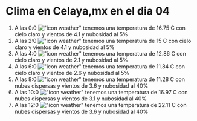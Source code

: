 # Clima en Celaya,mx en el dia 04

1. A las 0:0 !["icon weather"](http://openweathermap.org/img/w/01n.png) tenemos una temperatura de 16.75 C con cielo claro y  vientos de 4.1 y nubosidad al 5%
1. A las 2:0 !["icon weather"](http://openweathermap.org/img/w/01n.png) tenemos una temperatura de 15 C con cielo claro y  vientos de 4.1 y nubosidad al 5%
1. A las 4:0 !["icon weather"](http://openweathermap.org/img/w/01n.png) tenemos una temperatura de 12.86 C con cielo claro y  vientos de 2.1 y nubosidad al 5%
1. A las 6:0 !["icon weather"](http://openweathermap.org/img/w/01n.png) tenemos una temperatura de 11.84 C con cielo claro y  vientos de 2.6 y nubosidad al 5%
1. A las 8:0 !["icon weather"](http://openweathermap.org/img/w/03d.png) tenemos una temperatura de 11.28 C con nubes dispersas y  vientos de 3.6 y nubosidad al 40%
1. A las 10:0 !["icon weather"](http://openweathermap.org/img/w/03d.png) tenemos una temperatura de 16.97 C con nubes dispersas y  vientos de 3.1 y nubosidad al 40%
1. A las 12:0 !["icon weather"](http://openweathermap.org/img/w/03d.png) tenemos una temperatura de 22.11 C con nubes dispersas y  vientos de 3.6 y nubosidad al 40%
